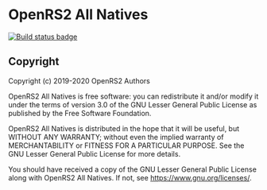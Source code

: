 # OpenRS2 All Natives

[![Build status badge](https://build.openrs2.dev/buildStatus/icon?job=openrs2-natives-all&build=lastCompleted)](https://build.openrs2.dev/job/openrs2-natives-all/)

## Copyright

Copyright (c) 2019-2020 OpenRS2 Authors

OpenRS2 All Natives is free software: you can redistribute it and/or modify it
under the terms of version 3.0 of the GNU Lesser General Public License as
published by the Free Software Foundation.

OpenRS2 All Natives is distributed in the hope that it will be useful, but
WITHOUT ANY WARRANTY; without even the implied warranty of MERCHANTABILITY or
FITNESS FOR A PARTICULAR PURPOSE. See the GNU Lesser General Public License for
more details.

You should have received a copy of the GNU Lesser General Public License along
with OpenRS2 All Natives. If not, see <https://www.gnu.org/licenses/>.
